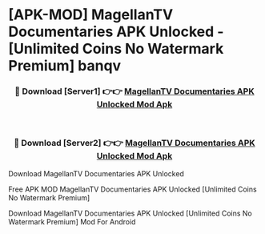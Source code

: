 # [APK-MOD] MagellanTV Documentaries APK Unlocked - [Unlimited Coins No Watermark Premium] banqv



<div align="center">
<h3>🔴 Download [Server1] 👉👉 <a href="https://momento.my/?title=MagellanTV_Documentaries_APK_Unlocked">MagellanTV Documentaries APK Unlocked Mod Apk</a></h3><br>

<h3>🔴 Download [Server2] 👉👉 <a href="https://momento.my/?title=MagellanTV_Documentaries_APK_Unlocked">MagellanTV Documentaries APK Unlocked Mod Apk</a></h3>
</div>



Download MagellanTV Documentaries APK Unlocked 

Free APK MOD MagellanTV Documentaries APK Unlocked [Unlimited Coins No Watermark Premium]

Download MagellanTV Documentaries APK Unlocked [Unlimited Coins No Watermark Premium] Mod For Android
